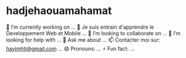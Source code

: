# hadjehaouamahamat


 🔭 I’m currently working on ...
 🌱 Je suis entrain d'apprendre le Developpement Web et Mobile ...
 👯 I’m looking to collaborate on ...
 🤔 I’m looking for help with ...
 💬 Ask me about ...
 📫 Contacter moi sur: hayjmhti@gmail.com ...
 😄 Pronouns: ...
⚡ Fun fact: ...
